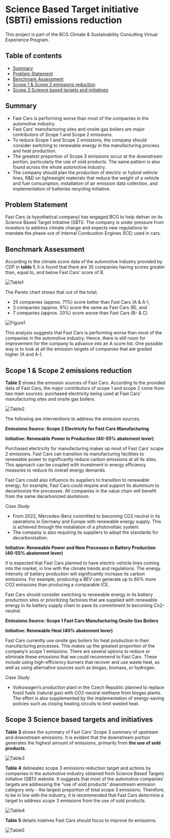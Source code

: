 # Science Based Target initiative (SBTi) emissions reduction
This project is part of the BCG Climate & Sustainability Consulting Virtual Experience Program.

## Table of contents
- [Summary](#summary)
- [Problem Statement](#problem-statement)
- [Benchmark Assessment](#benchmark-assessment)
- [Scope 1 & Scope 2 emissions reduction](#scope-1-&-Scope-2-emissions-reduction)
- [Scope 3 Science based targets and initiatives](#scope-3-science-based-targets-and-initiatives)

## Summary
- Fast Cars is performing worse than most of the companies in the automotive industry.
- Fast Cars’ manufacturing sites and onsite gas boilers are major contributors of Scope 1 and Scope 2 emissions.
- To reduce Scope 1 and Scope 2 emissions, the company should consider switching to renewable energy in the manufacturing process and heat production.
- The greatest proportion of Scope 3 emissions occur at the downstream portion, particularly the use of sold products. The same pattern is also found across the whole automotive industry.
- The company should plan the production of electric or hybrid vehicle lines, R&D on lightweight materials that reduce the weight of a vehicle and fuel consumption, installation of air emission data collection, and implementation of batteries recycling initiative. 

## Problem Statement 
Fast Cars (a hypothetical company) has engaged BCG to help deliver on its Science Based Target initiative (SBTi). The company is under pressure from investors to address climate change and expects new regulations to mandate the phase-out of Internal Combustion Engines (ICE) used in cars.

## Benchmark Assessment
According to the climate score data of the automotive industry provided by CDP in **table 1**, it is found that there are 35 companies having scores greater than, equal to, and below Fast Cars’ score of B.

![Table1](./img/table1.png)

The Pareto chart shows that out of the total;
- 25 companies (approx. 71%) score better than Fast Cars (A & A-),
- 3 companies (approx. 9%) score the same as Fast Cars (B), and
- 7 companies (approx. 20%) score worse than Fast Cars (B- & C)

![Figure1](./img/figure1.png)

This analysis suggests that Fast Cars is performing worse than most of the companies in the automotive industry. Hence, there is still room for improvement for the company to advance into an A score list. One possible way is to look at all the emission targets of companies that are graded higher (A and A-).

## Scope 1 & Scope 2 emissions reduction
**Table 2** shows the emission sources of Fast Cars.  According to the provided data of Fast Cars, the major contributors of scope 1 and scope 2 come from two main sources: purchased electricity being used at Fast Cars’ manufacturing sites and onsite gas boilers. 

![Table2](./img/table2.png)

The following are interventions to address the emission sources.  

**Emissions Source: Scope 2 Electricity for Fast Cars Manufacturing** 

**Initiative: Renewable Power in Production (40-55% abatement lever)**

Purchased electricity for manufacturing makes up most of Fast Cars’ scope 2 emissions. Fast Cars can transition its manufacturing facilities to renewable power to significantly reduce carbon emissions at all its sites. This approach can be coupled with investment in energy efficiency measures to reduce its overall energy demands. 

Fast Cars could also influence its suppliers to transition to renewable energy; for example, Fast Cars could require and support its aluminium to decarbonize the processes. All companies in the value chain will benefit from the same decarbonized aluminium.

*Case Study*
- From 2022, Mercedes-Benz committed to becoming CO2 neutral in its operations in Germany and Europe with renewable energy supply. This is achieved through the installation of a photovoltaic system.
- The company is also requiring its suppliers to adopt the standards for decarbonization.

**Initiative: Renewable Power and New Processes in Battery Production (40-55% abatement lever)**

It is expected that Fast Cars planned to have electric vehicle lines coming into the market, in line with the climate trends and regulations. The energy intensity of battery production will significantly increase its carbon emissions. For example, producing a BEV can generate up to 60% more CO2 emissions than producing a comparable ICE. 

Fast Cars should consider switching to renewable energy in its battery production sites or prioritizing factories that are supplied with renewable energy in its battery supply chain to pave its commitment to becoming Co2-neutral. 

**Emissions Source: Scope 1 Fast Cars Manufacturing Onsite Gas Boilers** 

**Initiative: Renewable Heat (40% abatement lever)**

Fast Cars currently use onsite gas boilers for heat production in their manufacturing processes. This makes up the greatest proportion of the company’s scope 1 emissions. There are several options to reduce or eliminate these emissions that we could recommend to Fast Cars. These include using high-efficiency burners that recover and use waste heat, as well as using alternative sources such as biogas, biomass, or hydrogen. 

*Case Study*
- Volkswagen’s production plant in the Czech Republic planned to replace fossil fuels (natural gas) with CO2-neutral methane from biogas plants. The effort is also supplemented by the implementation of energy-saving policies such as closing heating circuits to limit wasted heat.

## Scope 3 Science based targets and initiatives
**Table 3** shows the summary of Fast Cars’ Scope 3 summary of upstream and downstream emissions. It is evident that the downstream portion generates the highest amount of emissions, primarily from **the use of sold products.**

![Table3](./img/table3.png)

**Table 4** delineates scope 3 emissions reduction target and actions by companies in the automotive industry obtained from Science Based Targets initiative (SBTi) website. 
It suggests that most of the automotive companies’ targets are addressing the “use of sold products” downstream emission category only - the largest proportion of total scope 3 emissions. 
Therefore, to be in line with the industry, it is recommended that Fast Cars determine a target to address scope 3 emissions from the use of sold products.

![Table4](./img/table4.png)

**Table 5** details iniatives Fast Cars should focus to improve its emissions.

![Table5](./img/table5.png)
